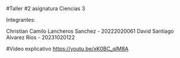 #Taller #2 asignatura Ciencias 3

Integrantes:

Christian Camilo Lancheros Sanchez - 20222020061
David Santiago Alvarez Rios - 20231020122  

#Video explicativo
https://youtu.be/xK0BC_qlM8A